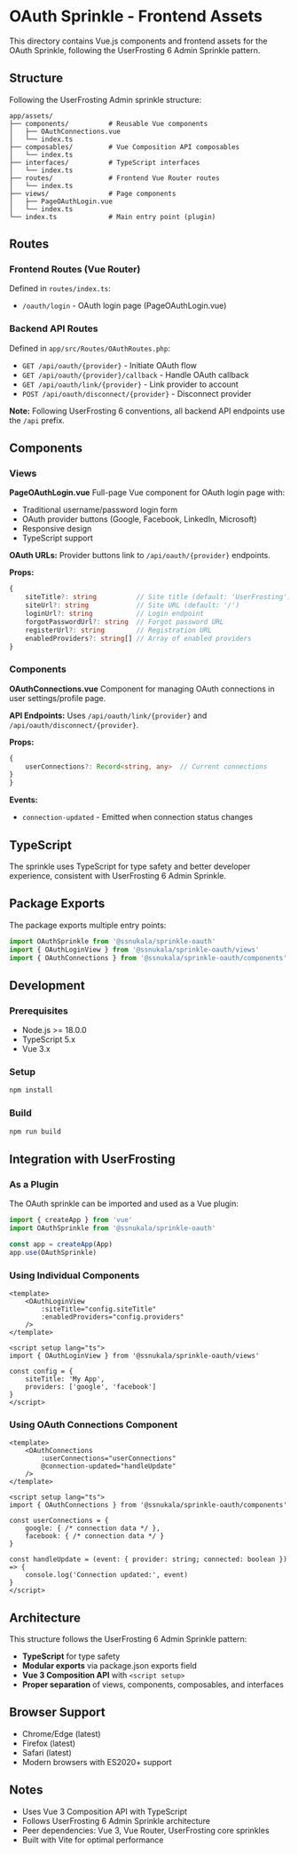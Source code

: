 # OAuth Sprinkle - Frontend Assets

This directory contains Vue.js components and frontend assets for the OAuth Sprinkle, following the UserFrosting 6 Admin Sprinkle pattern.

## Structure

Following the UserFrosting Admin sprinkle structure:

```
app/assets/
├── components/          # Reusable Vue components
│   ├── OAuthConnections.vue
│   └── index.ts
├── composables/         # Vue Composition API composables
│   └── index.ts
├── interfaces/          # TypeScript interfaces
│   └── index.ts
├── routes/              # Frontend Vue Router routes
│   └── index.ts
├── views/               # Page components
│   ├── PageOAuthLogin.vue
│   └── index.ts
└── index.ts             # Main entry point (plugin)
```

## Routes

### Frontend Routes (Vue Router)

Defined in `routes/index.ts`:
- `/oauth/login` - OAuth login page (PageOAuthLogin.vue)

### Backend API Routes

Defined in `app/src/Routes/OAuthRoutes.php`:
- `GET /api/oauth/{provider}` - Initiate OAuth flow
- `GET /api/oauth/{provider}/callback` - Handle OAuth callback
- `GET /api/oauth/link/{provider}` - Link provider to account
- `POST /api/oauth/disconnect/{provider}` - Disconnect provider

**Note:** Following UserFrosting 6 conventions, all backend API endpoints use the `/api` prefix.

## Components

### Views

**PageOAuthLogin.vue**
Full-page Vue component for OAuth login page with:
- Traditional username/password login form
- OAuth provider buttons (Google, Facebook, LinkedIn, Microsoft)
- Responsive design
- TypeScript support

**OAuth URLs:** Provider buttons link to `/api/oauth/{provider}` endpoints.

**Props:**
```typescript
{
    siteTitle?: string          // Site title (default: 'UserFrosting')
    siteUrl?: string            // Site URL (default: '/')
    loginUrl?: string           // Login endpoint
    forgotPasswordUrl?: string  // Forgot password URL
    registerUrl?: string        // Registration URL
    enabledProviders?: string[] // Array of enabled providers
}
```

### Components

**OAuthConnections.vue**
Component for managing OAuth connections in user settings/profile page.

**API Endpoints:** Uses `/api/oauth/link/{provider}` and `/api/oauth/disconnect/{provider}`.

**Props:**
```typescript
{
    userConnections?: Record<string, any>  // Current connections
}
}
```

**Events:**
- `connection-updated` - Emitted when connection status changes

## TypeScript

The sprinkle uses TypeScript for type safety and better developer experience, consistent with UserFrosting 6 Admin Sprinkle.

## Package Exports

The package exports multiple entry points:

```typescript
import OAuthSprinkle from '@ssnukala/sprinkle-oauth'
import { OAuthLoginView } from '@ssnukala/sprinkle-oauth/views'
import { OAuthConnections } from '@ssnukala/sprinkle-oauth/components'
```

## Development

### Prerequisites
- Node.js >= 18.0.0
- TypeScript 5.x
- Vue 3.x

### Setup

```bash
npm install
```

### Build

```bash
npm run build
```

## Integration with UserFrosting

### As a Plugin

The OAuth sprinkle can be imported and used as a Vue plugin:

```typescript
import { createApp } from 'vue'
import OAuthSprinkle from '@ssnukala/sprinkle-oauth'

const app = createApp(App)
app.use(OAuthSprinkle)
```

### Using Individual Components

```vue
<template>
    <OAuthLoginView
        :siteTitle="config.siteTitle"
        :enabledProviders="config.providers"
    />
</template>

<script setup lang="ts">
import { OAuthLoginView } from '@ssnukala/sprinkle-oauth/views'

const config = {
    siteTitle: 'My App',
    providers: ['google', 'facebook']
}
</script>
```

### Using OAuth Connections Component

```vue
<template>
    <OAuthConnections
        :userConnections="userConnections"
        @connection-updated="handleUpdate"
    />
</template>

<script setup lang="ts">
import { OAuthConnections } from '@ssnukala/sprinkle-oauth/components'

const userConnections = {
    google: { /* connection data */ },
    facebook: { /* connection data */ }
}

const handleUpdate = (event: { provider: string; connected: boolean }) => {
    console.log('Connection updated:', event)
}
</script>
```

## Architecture

This structure follows the UserFrosting 6 Admin Sprinkle pattern:
- **TypeScript** for type safety
- **Modular exports** via package.json exports field
- **Vue 3 Composition API** with `<script setup>`
- **Proper separation** of views, components, composables, and interfaces

## Browser Support

- Chrome/Edge (latest)
- Firefox (latest)
- Safari (latest)
- Modern browsers with ES2020+ support

## Notes

- Uses Vue 3 Composition API with TypeScript
- Follows UserFrosting 6 Admin Sprinkle architecture
- Peer dependencies: Vue 3, Vue Router, UserFrosting core sprinkles
- Built with Vite for optimal performance
